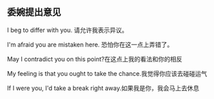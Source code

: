 ## 委婉提出意见

I beg to differ with you. 请允许我表示异议。

I'm afraid you are mistaken here. 恐怕你在这一点上弄错了。

May I contradict you on this point?在这点上我的看法和你的相反

My feeling is that you ought to take the chance.我觉得你应该去碰碰运气

If I were you, I'd take a break right away.如果我是你，我会马上去休息